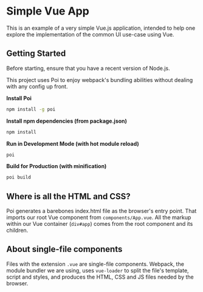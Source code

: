 # Simple Vue App

This is an example of a very simple Vue.js application, intended to help one explore the implementation of the common UI use-case using Vue.

## Getting Started

Before starting, ensure that you have a recent version of Node.js.

This project uses Poi to enjoy webpack's bundling abilities without dealing with any config up front.

**Install Poi**

```bash
npm install -g poi
```

**Install npm dependencies (from package.json)**

```bash
npm install
```

**Run in Development Mode (with hot module reload)**

```bash
poi
```

**Build for Production (with minification)**

```bash
poi build
```

## Where is all the HTML and CSS?

Poi generates a barebones index.html file as the browser's entry point. That imports our root Vue component from `components/App.vue`. All the markup within our Vue container (`div#app`) comes from the root component and its children.

## About single-file components

Files with the extension `.vue` are single-file components. Webpack, the module bundler we are using, uses `vue-loader` to split the file's template, script and styles, and produces the HTML, CSS and JS files needed by the browser.